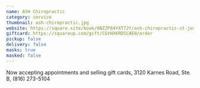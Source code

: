 ```yaml
---
name: ASH Chiropractic
category: service
thumbnail: ash-chiropractic.jpg
website: https://square.site/book/6NZZP84YXT72Y/ash-chiropractic-st-joseph-mo
giftcard: https://squareup.com/gift/CGYHXKRDSCAE0/order
pickup: false
delivery: false
masks: true
masked: false
---
```

Now accepting appointments and selling gift cards, 3120 Karnes Road, Ste. B, (816) 273-5104